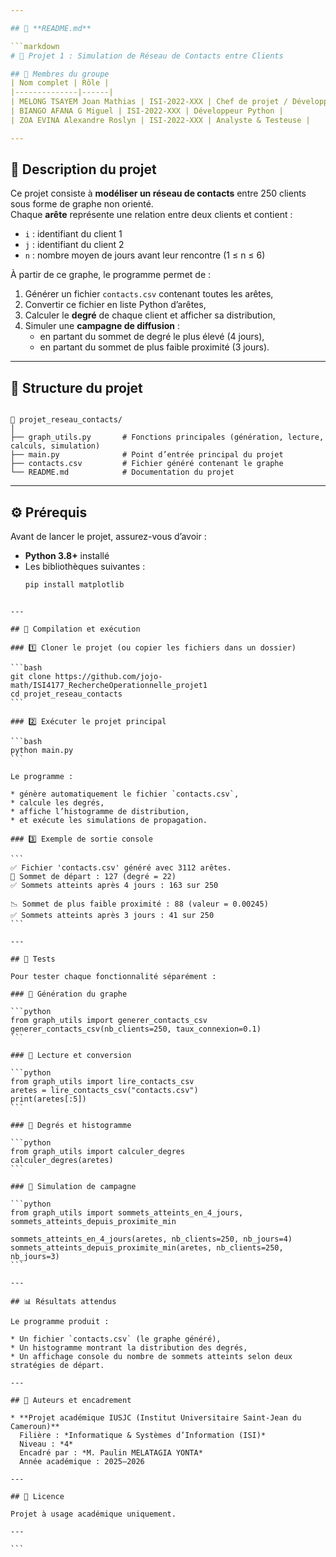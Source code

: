 ```yaml
---

## 📝 **README.md**

```markdown
# 📡 Projet 1 : Simulation de Réseau de Contacts entre Clients

## 👥 Membres du groupe
| Nom complet | Rôle |
|--------------|------|
| MELONG TSAYEM Joan Mathias | ISI-2022-XXX | Chef de projet / Développeur principal |
| BIANGO AFANA G Miguel | ISI-2022-XXX | Développeur Python |
| ZOA EVINA Alexandre Roslyn | ISI-2022-XXX | Analyste & Testeuse |

---
```


## 🧩 Description du projet

Ce projet consiste à **modéliser un réseau de contacts** entre 250 clients sous forme de graphe non orienté.  
Chaque **arête** représente une relation entre deux clients et contient :
- `i` : identifiant du client 1  
- `j` : identifiant du client 2  
- `n` : nombre moyen de jours avant leur rencontre (1 ≤ n ≤ 6)

À partir de ce graphe, le programme permet de :
1. Générer un fichier `contacts.csv` contenant toutes les arêtes,  
2. Convertir ce fichier en liste Python d’arêtes,  
3. Calculer le **degré** de chaque client et afficher sa distribution,  
4. Simuler une **campagne de diffusion** :
   - en partant du sommet de degré le plus élevé (4 jours),
   - en partant du sommet de plus faible proximité (3 jours).

---

## 📁 Structure du projet

```

📂 projet_reseau_contacts/
│
├── graph_utils.py       # Fonctions principales (génération, lecture, calculs, simulation)
├── main.py              # Point d’entrée principal du projet
├── contacts.csv         # Fichier généré contenant le graphe
└── README.md            # Documentation du projet

````

---

## ⚙️ Prérequis

Avant de lancer le projet, assurez-vous d’avoir :
- **Python 3.8+** installé  
- Les bibliothèques suivantes :
  ```bash
  pip install matplotlib
````

---

## 🧠 Compilation et exécution

### 1️⃣ Cloner le projet (ou copier les fichiers dans un dossier)

```bash
git clone https://github.com/jojo-math/ISI4177_RechercheOperationnelle_projet1
cd projet_reseau_contacts
```

### 2️⃣ Exécuter le projet principal

```bash
python main.py
```

Le programme :

* génère automatiquement le fichier `contacts.csv`,
* calcule les degrés,
* affiche l’histogramme de distribution,
* et exécute les simulations de propagation.

### 3️⃣ Exemple de sortie console

```
✅ Fichier 'contacts.csv' généré avec 3112 arêtes.
🚀 Sommet de départ : 127 (degré = 22)
✅ Sommets atteints après 4 jours : 163 sur 250

📉 Sommet de plus faible proximité : 88 (valeur = 0.00245)
✅ Sommets atteints après 3 jours : 41 sur 250
```

---

## 🧪 Tests

Pour tester chaque fonctionnalité séparément :

### 🔹 Génération du graphe

```python
from graph_utils import generer_contacts_csv
generer_contacts_csv(nb_clients=250, taux_connexion=0.1)
```

### 🔹 Lecture et conversion

```python
from graph_utils import lire_contacts_csv
aretes = lire_contacts_csv("contacts.csv")
print(aretes[:5])
```

### 🔹 Degrés et histogramme

```python
from graph_utils import calculer_degres
calculer_degres(aretes)
```

### 🔹 Simulation de campagne

```python
from graph_utils import sommets_atteints_en_4_jours, sommets_atteints_depuis_proximite_min

sommets_atteints_en_4_jours(aretes, nb_clients=250, nb_jours=4)
sommets_atteints_depuis_proximite_min(aretes, nb_clients=250, nb_jours=3)
```

---

## 📊 Résultats attendus

Le programme produit :

* Un fichier `contacts.csv` (le graphe généré),
* Un histogramme montrant la distribution des degrés,
* Un affichage console du nombre de sommets atteints selon deux stratégies de départ.

---

## 🧩 Auteurs et encadrement

* **Projet académique IUSJC (Institut Universitaire Saint-Jean du Cameroun)**
  Filière : *Informatique & Systèmes d’Information (ISI)*
  Niveau : *4*
  Encadré par : *M. Paulin MELATAGIA YONTA*
  Année académique : 2025–2026

---

## 📜 Licence

Projet à usage académique uniquement.

---

```
